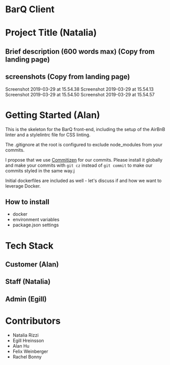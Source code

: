# BarQ Client

# Project Title (Natalia)
## Brief description (600 words max) (Copy from landing page)
## screenshots (Copy from landing page)

Screenshot 2019-03-29 at 15.54.38
Screenshot 2019-03-29 at 15.54.13
Screenshot 2019-03-29 at 15.54.50
Screenshot 2019-03-29 at 15.54.57

# Getting Started (Alan)
This is the skeleton for the BarQ front-end, including the setup of the AirBnB linter and a stylelintrc file for CSS linting. 

The .gitignore at the root is configured to exclude node_modules from your commits.

I propose that we use [Commitizen](http://commitizen.github.io/cz-cli/) for our commits. Please install it globally and make your commits with `git cz` instead of `git commit` to make our commits styled in the same way.j

Initial dockerfiles are included as well - let's discuss if and how we want to leverage Docker.

## How to install
- docker
- environment variables
- package.json settings

# Tech Stack
## Customer (Alan)
## Staff (Natalia)
## Admin (Egill)

# Contributors
- Natalia Rizzi
- Egill Hreinsson
- Alan Hu
- Felix Weinberger
- Rachel Bonny
